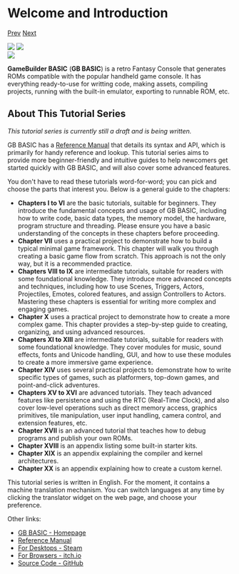 # Welcome and Introduction

[Prev]() [Next]()

<div class="title-banner">
  <div class="logo-and-title">
    <img src="imgs/logo.png" class="logo-image"></img>
    <img src="imgs/title.png" class="title-image"></img>
  </div>
  <img src="imgs/banner.png" class="banner-image"></img>
</div>

**GameBuilder BASIC** (**GB BASIC**) is a retro Fantasy Console that generates ROMs compatible with the popular handheld game console. It has everything ready-to-use for writting code, making assets, compiling projects, running with the built-in emulator, exporting to runnable ROM, etc.

## About This Tutorial Series

<div class="content-warn">
  <em>This tutorial series is currently still a draft and is being written.</em>
</div>

GB BASIC has a [Reference Manual](https://paladin-t.github.io/kits/gbb/manual.html) that details its syntax and API, which is primarily for handy reference and lookup. This tutorial series aims to provide more beginner-friendly and intuitive guides to help newcomers get started quickly with GB BASIC, and will also cover some advanced features.

You don't have to read these tutorials word-for-word; you can pick and choose the parts that interest you. Below is a general guide to the chapters:

* **Chapters I to VI** are the basic tutorials, suitable for beginners. They introduce the fundamental concepts and usage of GB BASIC, including how to write code, basic data types, the memory model, the hardware, program structure and threading. Please ensure you have a basic understanding of the concepts in these chapters before proceeding.
* **Chapter VII** uses a practical project to demonstrate how to build a typical minimal game framework. This chapter will walk you through creating a basic game flow from scratch. This approach is not the only way, but it is a recommended practice.
* **Chapters VIII to IX** are intermediate tutorials, suitable for readers with some foundational knowledge. They introduce more advanced concepts and techniques, including how to use Scenes, Triggers, Actors, Projectiles, Emotes, colored features, and assign Controllers to Actors. Mastering these chapters is essential for writing more complex and engaging games.
* **Chapter X** uses a practical project to demonstrate how to create a more complex game. This chapter provides a step-by-step guide to creating, organizing, and using advanced resources.
* **Chapters XI to XIII** are intermediate tutorials, suitable for readers with some foundational knowledge. They cover modules for music, sound effects, fonts and Unicode handling, GUI, and how to use these modules to create a more immersive game experience.
* **Chapter XIV** uses several practical projects to demonstrate how to write specific types of games, such as platformers, top-down games, and point-and-click adventures.
* **Chapters XV to XVI** are advanced tutorials. They teach advanced features like persistence and using the RTC (Real-Time Clock), and also cover low-level operations such as direct memory access, graphics primitives, tile manipulation, user input handling, camera control, and extension features, etc.
* **Chapter XVII** is an advanced tutorial that teaches how to debug programs and publish your own ROMs.
* **Chapter XVIII** is an appendix listing some built-in starter kits.
* **Chapter XIX** is an appendix explaining the compiler and kernel architectures.
* **Chapter XX** is an appendix explaining how to create a custom kernel.

This tutorial series is written in English. For the moment, it contains a machine translation mechanism. You can switch languages at any time by clicking the translator widget on the web page, and choose your preference.

<div class="content-gray">
Other links:

* [GB BASIC - Homepage](https://paladin-t.github.io/kits/gbb/)
* [Reference Manual](https://paladin-t.github.io/kits/gbb/manual.html)
* <a class="nav-link" href="https://store.steampowered.com/app/2308700/" target="_blank">For Desktops - Steam <i class="fa-solid fa-up-right-from-square"></i></a>
* <a class="nav-link" href="https://tonywang.itch.io/gbbasic" target="_blank">For Browsers - itch.io <i class="fa-solid fa-up-right-from-square"></i></a>
* <a class="nav-link" href="https://github.com/paladin-t/gbb" target="_blank">Source Code - GitHub <i class="fa-solid fa-up-right-from-square"></i></a>
</div>
